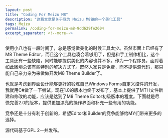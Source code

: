 ```yaml
---
layout: post
title: "Coding For Meizu M8"
description: "这篇文章是关于我为 Meizu M8做的一个美化工具"
tags: Meizu
permalink: /coding-for-meizu-m8-9dd629fe2604
excerpt_separator: <!--more-->
---
```

使用小八也有一段时间了，总是感觉做美化的时候工具太少。虽然市面上已经有了M8 Theme Editor，而且这个工具也凑合着够用了，但是和手工制作相比，这个工具还有一些缺陷，同时能够提供美化的内容也并不多。作为一个程序员，面对着如此困境总该有些特别的解决方式了。既然人家只是免费，而不提供源代码，那只能自己亲力亲为来做做开发M8 Theme Builder了。

也就是考虑到界面设计能够更好的锻炼自己Windows Forms自定义控件的开发，我就用C#做了一下尝试。现在1.0的版本也终于发布了，基本上提供了MTH文件新建和修改的功能，应该是达到了M8 Theme Editor初级版本的程度。下面就是尽快完善2.0的版本，提供更加漂亮的操作界面和补充一些有用的功能。

竞争还是十分有利于创新的，希望Editor和Builder的竞争能够给MY们带来更多的选择。

源代码基于GPL 2一并发布。
<!--more-->